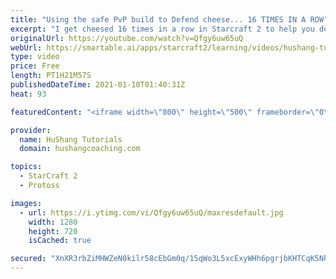 ```yaml
---
title: "Using the safe PvP build to Defend cheese... 16 TIMES IN A ROW"
excerpt: "I get cheesed 16 times in a row in Starcraft 2 to help you defend one base attacks in the protoss vs protoss matchup.  Using the safe PvP build to Defend cheese... 16 TIMES IN A ROW #protoss #pvp #starcraft2  Coaching -------------------------------------------------------------------------- Website:"
originalUrl: https://youtube.com/watch?v=Qfgy6uw65uQ
webUrl: https://smartable.ai/apps/starcraft2/learning/videos/hushang-tutorials-using-the-safe-pvp-build-to-defend-cheese-16-times-in-a-row/
type: video
price: Free
length: PT1H21M57S
publishedDateTime: 2021-01-10T01:40:31Z
heat: 93

featuredContent: "<iframe width=\"800\" height=\"500\" frameborder=\"0\" src=\"https://www.youtube.com/embed/Qfgy6uw65uQ\" allow=\"accelerometer; autoplay; encrypted-media; gyroscope; picture-in-picture\" allowfullscreen></iframe>"

provider:
  name: HuShang Tutorials
  domain: hushangcoaching.com

topics:
  - StarCraft 2
  - Protoss

images:
  - url: https://i.ytimg.com/vi/Qfgy6uw65uQ/maxresdefault.jpg
    width: 1280
    height: 720
    isCached: true

secured: "XnXR3rbZiMHWZeN0kilr58cEbGm0q/15qWo3L5xcExyWHh6pgrjbKHTCqK5NhMwbmuFIPptIUDgg0AEEfRE5VEiy3Htlpn4MxdJKCxIvkZyN0152Zxad71HQgnGWFh/daLv/kjkLjEthtsSbTSrPrAWje21rZxGJflD8ZHLdE5t9bfzJNxvmFE5Yf6dm60GBb/cqz9qc4OhGYtBC0T/h+fAynk/KeVs/QRdm1Il/V6GAebKsD3FuN1jPsF+eeNkDdce08cvQSRhH2ZtYH4RkDPl+gDWa0VeQtQIXdiAmJ0l2xet1bR+Hv9KYAZkhU8Prj/chDP9CuZBvzbb+fWBq0ZqYu1Uq204uXz+xjkJMJBj4NhYSVR0XueX6iVoJpwhQQhTrupO9q/9f4q9CoT7Bmg==;+lrwGZGUVLHEtZpXeP7vwg=="
---
```


